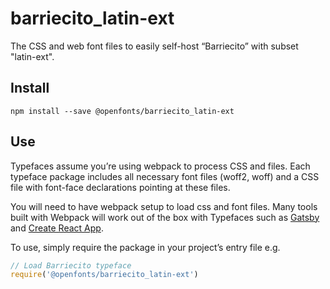
# barriecito_latin-ext

The CSS and web font files to easily self-host “Barriecito” with subset "latin-ext".

## Install

`npm install --save @openfonts/barriecito_latin-ext`

## Use

Typefaces assume you’re using webpack to process CSS and files. Each typeface
package includes all necessary font files (woff2, woff) and a CSS file with
font-face declarations pointing at these files.

You will need to have webpack setup to load css and font files. Many tools built
with Webpack will work out of the box with Typefaces such as [Gatsby](https://github.com/gatsbyjs/gatsby)
and [Create React App](https://github.com/facebookincubator/create-react-app).

To use, simply require the package in your project’s entry file e.g.

```javascript
// Load Barriecito typeface
require('@openfonts/barriecito_latin-ext')
```
